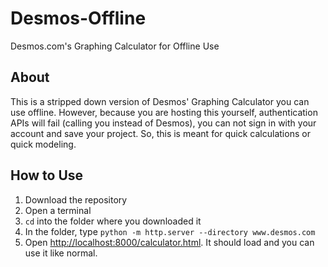# Desmos-Offline
Desmos.com's Graphing Calculator for Offline Use

## About
This is a stripped down version of Desmos' Graphing Calculator you can use offline. However, because you are hosting this yourself, authentication APIs will fail (calling you instead of Desmos), you can not sign in with your account and save your project. So, this is meant for quick calculations or quick modeling.

## How to Use
1. Download the repository
1. Open a terminal
1. `cd` into the folder where you downloaded it
1. In the folder, type `python -m http.server --directory www.desmos.com`
1. Open [http://localhost:8000/calculator.html](http://localhost:8000/calculator.html). It should load and you can use it like normal.

